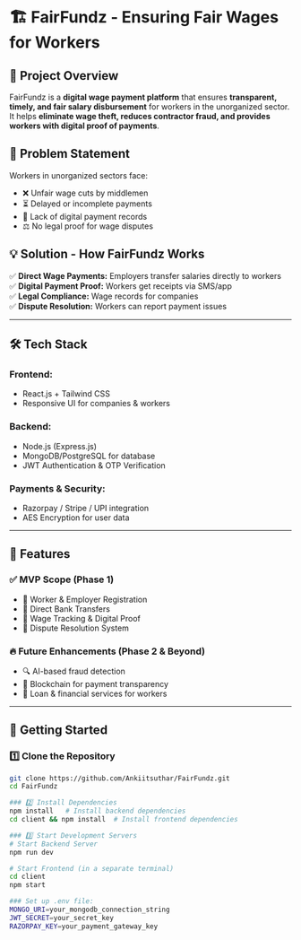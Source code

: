 # 🏗️ FairFundz - Ensuring Fair Wages for Workers

## 📌 Project Overview  
FairFundz is a **digital wage payment platform** that ensures **transparent, timely, and fair salary disbursement** for workers in the unorganized sector. It helps **eliminate wage theft, reduces contractor fraud, and provides workers with digital proof of payments**.

## 🚧 Problem Statement  
Workers in unorganized sectors face:  
- ❌ Unfair wage cuts by middlemen  
- ⏳ Delayed or incomplete payments  
- 📄 Lack of digital payment records  
- ⚖️ No legal proof for wage disputes  

## 💡 Solution - How FairFundz Works  
✅ **Direct Wage Payments:** Employers transfer salaries directly to workers  
✅ **Digital Payment Proof:** Workers get receipts via SMS/app  
✅ **Legal Compliance:** Wage records for companies  
✅ **Dispute Resolution:** Workers can report payment issues  

---

## 🛠️ Tech Stack  
### **Frontend:**  
- React.js + Tailwind CSS  
- Responsive UI for companies & workers  

### **Backend:**  
- Node.js (Express.js)  
- MongoDB/PostgreSQL for database  
- JWT Authentication & OTP Verification  

### **Payments & Security:**  
- Razorpay / Stripe / UPI integration  
- AES Encryption for user data  

---

## 📌 Features  
### ✅ **MVP Scope (Phase 1)**  
- 👷 Worker & Employer Registration  
- 💸 Direct Bank Transfers  
- 🧾 Wage Tracking & Digital Proof  
- 📢 Dispute Resolution System  

### 🔥 **Future Enhancements (Phase 2 & Beyond)**  
- 🔍 AI-based fraud detection  
- 🔗 Blockchain for payment transparency  
- 🏦 Loan & financial services for workers  

---

## 🚀 Getting Started  

### 1️⃣ Clone the Repository  
```bash
git clone https://github.com/Ankiitsuthar/FairFundz.git
cd FairFundz

### 2️⃣ Install Dependencies
npm install   # Install backend dependencies
cd client && npm install  # Install frontend dependencies

### 3️⃣ Start Development Servers
# Start Backend Server
npm run dev  

# Start Frontend (in a separate terminal)
cd client
npm start

### Set up .env file:
MONGO_URI=your_mongodb_connection_string
JWT_SECRET=your_secret_key
RAZORPAY_KEY=your_payment_gateway_key


